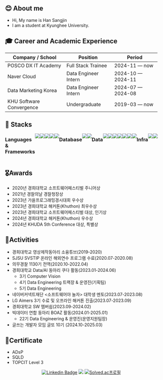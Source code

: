 ## 😊 About me
- Hi, My name is Han Sangjin
- I am a student at Kyunghee University.

## 🎓 Career and Academic Experience
<div align="center">
  
| Company / School                          | Position                       | Period            |
| ----------------------------------------- | ------------------------------ | ----------------- |
| POSCO DX IT Academy                       | Full Stack Trainee             | 2024-11 — now     |
| Naver Cloud                               | Data Engineer Intern           | 2024-10 — 2024-11 |
| Data Marketing Korea                      | Data Engineer Intern           | 2024-07 — 2024-08 |
| KHU Software Convergence                  | Undergraduate                  | 2019-03 — now     |

</div>


## 🔨 Stacks

<div style="display:flex; flex-direction:row;">
    <h3 align="left" style="margin-top: 10px"> Languages & Frameworks </h3>
    <img src="https://img.shields.io/badge/Python-3670A0?style=for-the-badge&logo=Python&logoColor=white">
    <img src="https://img.shields.io/badge/C++-00599C?style=for-the-badge&logo=C%2B%2B&logoColor=white">
    <img src="https://img.shields.io/badge/java-%23ED8B00.svg?style=for-the-badge&logo=openjdk&logoColor=white">
    <img src="https://img.shields.io/badge/Flask-000000?style=for-the-badge&logo=Flask&logoColor=white">
    <img src="https://img.shields.io/badge/FastAPI-009688?style=for-the-badge&logo=FastAPI&logoColor=white">
    <br>
    <h3 align="left" style="margin-top: 10px"> Database </h3>
    <img src="https://img.shields.io/badge/PostgreSQL-4169E1?style=for-the-badge&logo=postgresql&logoColor=white">
    <img src="https://img.shields.io/badge/MySQL-4479A1?style=for-the-badge&logo=mysql&logoColor=white">
    <br>
    <h3 align="left" style="margin-top: 10px"> Data </h3>
    <img src="https://img.shields.io/badge/Apache%20Airflow-FF7300?style=for-the-badge&logo=apache-airflow&logoColor=white">
    <img src="https://img.shields.io/badge/Apache%20Spark-E25A1C?style=for-the-badge&logo=apachespark&logoColor=white">
    <img src="https://img.shields.io/badge/Prometheus-009639?style=for-the-badge&logo=prometheus&logoColor=white">
    <img src="https://img.shields.io/badge/Grafana-F46800?style=for-the-badge&logo=grafana&logoColor=white">
    <br>
    <img src="https://img.shields.io/badge/Elasticsearch-005571?style=for-the-badge&logo=elasticsearch&logoColor=white">
    <img src="https://img.shields.io/badge/Fluent_bit-00B8B8?style=for-the-badge&logo=fluent-bit&logoColor=white">
    <img src="https://img.shields.io/badge/Kibana-005571?style=for-the-badge&logo=kibana&logoColor=white">
    <br>
    <h3 align="left" style="margin-top: 10px"> Infra </h3>
    <img src="https://img.shields.io/badge/Docker-2496ED?style=for-the-badge&logo=docker&logoColor=white">
    <img src="https://img.shields.io/badge/AWS-232F3E?style=for-the-badge&logo=amazonwebservices&logoColor=white">
</div>



## 🎖️Awards
- 2020년 경희대학교 소프트웨어페스티벌 주니어상
- 2021년 경찰의날 경찰청장상
- 2023년 가을프로그래밍경시대회 우수상
- 2023년 경희대학교 해커톤(Khuthon) 최우수상
- 2023년 경희대학교 소프트웨어페스티벌 대상, 인기상
- 2024년 경희대학교 해커톤(Khuthon) 우수상
- 2024년 KHUDA 5th Conference 대상, 특별상

## 🎯Activities
- 경희대학교 영상제작동아리 소융튜브(2019-2020)
- SJSU SVSTIP 온라인 해외연수 프로그램 수료(2020.07-2020.08)
- 의무경찰 1130기 전역(2020.10-2022.04)
- 경희대학교 Data/AI 동아리 쿠다 활동(2023.01-2024.06)
  - 3기 Computer Vision
  - 4기 Data Engineering 트랙장 & 운영진(기획팀)
  - 5기 Data Engineering
- 네이버커넥트재단 <소프트웨어야 놀자> 대학생 멘토(2023.07-2023.08)
- LG Aimers 3기 수료 및 오프라인 해커톤 진출(2023.07-2023.09)
- 경희대학교 SW 멤버쉽(2023.09-2024.02)
- 빅데이터 연합 동아리 BOAZ 활동(2024.01-2025.01)
  - 22기 Data Engineering & 운영진(운영지원팀장)
- 글쓰는 개발자 모임 글또 10기 (2024.10-2025.03)
  
## 📖Certificate
- ADsP
- SQLD
- TOPCIT Level 3

<div align="center">
  
[![Linkedin Badge](https://img.shields.io/badge/-LinkedIn-blue?style=flat-square&logo=Linkedin&logoColor=white&link=https://www.linkedin.com/in/jineus/)](https://www.linkedin.com/in/jineus/)
<a href="https://itcodeheaven.tistory.com/" target="_blank"><img src="https://img.shields.io/badge/Tistory-FFFFFF?style=flat&logo=Storyblok&logoColor=000000"/></a>
[![Solved.ac프로필](http://mazassumnida.wtf/api/mini/generate_badge?boj=eu2525)](https://solved.ac/eu2525)

</div>
